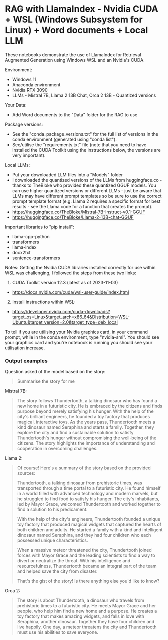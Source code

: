 # RAG with LlamaIndex - Nvidia CUDA + WSL (Windows Subsystem for Linux) + Word documents + Local LLM

These notebooks demonstrate the use of LlamaIndex for Retrieval Augmented Generation using Windows WSL and an Nvidia's CUDA.

Environment:
- Windows 11
- Anaconda environment
- Nvidia RTX 3090
- LLMs - Mistral 7B, Llama 2 13B Chat, Orca 2 13B - Quantized versions

Your Data:
- Add Word documents to the "Data" folder for the RAG to use

Package versions:
- See the "conda_package_versions.txt" for the full list of versions in the conda environment (generated using "conda list").
- See/utilise the "requirements.txt" file (note that you need to have installed the CUDA Toolkit using the instructions below, the versions are very important).

Local LLMs:
- Put your downloaded LLM files into a "Models" folder
- I downloaded the quantized versions of the LLMs from huggingface.co - thanks to TheBloke who provided these quantized GGUF models. You can use higher quantized versions or different LLMs - just be aware that LLMs may have different prompt templates so be sure to use the correct prompt template format (e.g. Llama 2 requires a specific format for best results - see the Llama code for a function that creates the prompt).
- https://huggingface.co/TheBloke/Mistral-7B-Instruct-v0.1-GGUF
- https://huggingface.co/TheBloke/Llama-2-13B-chat-GGUF

Important libraries to "pip install":
- llama-cpp-python
- transformers
- llama-index
- docx2txt
- sentence-transformers

Notes:
Getting the Nvidia CUDA libraries installed correctly for use within WSL was challenging, I followed the steps from these two links:

1. CUDA Toolkit version 12.3 (latest as of 2023-11-03)
- https://docs.nvidia.com/cuda/wsl-user-guide/index.html
2. Install instructions within WSL:
- https://developer.nvidia.com/cuda-downloads?target_os=Linux&target_arch=x86_64&Distribution=WSL-Ubuntu&target_version=2.0&target_type=deb_local

To tell if you are utilising your Nvidia graphics card, in your command prompt, while in the conda environment, type "nvidia-smi". You should see your graphics card and you're notebook is running you should see your utilisation increase.

### Output examples

Question asked of the model based on the story:
> Summarise the story for me

Mistral 7B:
> The story follows Thundertooth, a talking dinosaur who has found a new home in a futuristic city. He is embraced by the citizens and finds purpose beyond merely satisfying his hunger. With the help of the city's brilliant engineers, he founded a toy factory that produces magical, interactive toys. As the years pass, Thundertooth meets a kind dinosaur named Seraphina and starts a family. Together, they explore the city and find a sustainable solution to satisfy Thundertooth's hunger without compromising the well-being of the citizens. The story highlights the importance of understanding and cooperation in overcoming challenges.

Llama 2:
> Of course! Here's a summary of the story based on the provided sources:
>
> Thundertooth, a talking dinosaur from prehistoric times, was transported through a time portal to a futuristic city. He found himself in a world filled with advanced technology and modern marvels, but he struggled to find food to satisfy his hunger. The city's inhabitants, led by Mayor Grace, welcomed Thundertooth and worked together to find a solution to his predicament.
>
> With the help of the city's engineers, Thundertooth founded a unique toy factory that produced magical widgets that captured the hearts of both children and adults. He started a family with a kind and intelligent dinosaur named Seraphina, and they had four children who each possessed unique characteristics.
>
> When a massive meteor threatened the city, Thundertooth joined forces with Mayor Grace and the leading scientists to find a way to divert or neutralize the threat. With his intelligence and resourcefulness, Thundertooth became an integral part of the team and helped save the city from disaster.
>
> That's the gist of the story! Is there anything else you'd like to know?

Orca 2:
> The story is about Thundertooth, a dinosaur who travels from prehistoric times to a futuristic city. He meets Mayor Grace and her people, who help him find a new home and a purpose. He creates a toy factory that makes amazing widgets, and falls in love with Seraphina, another dinosaur. Together they have four children and live happily. One day, a meteor threatens the city and Thundertooth must use his abilities to save everyone.
